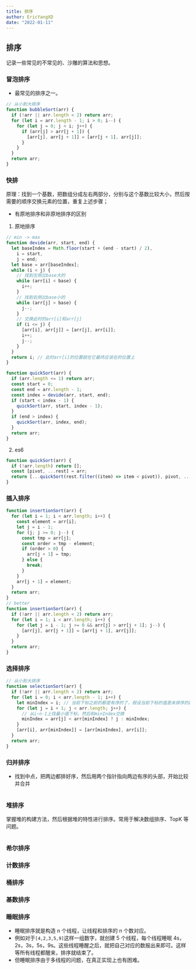 ```yaml
---
title: 排序
author: EricYangXD
date: "2022-01-11"
---
```


## 排序

记录一些常见的不常见的、沙雕的算法和思想。

### 冒泡排序

- 最常见的排序之一。

```js
// 从小到大排序
function bubbleSort(arr) {
  if (!arr || arr.length < 2) return arr;
  for (let i = arr.length - 1; i > 0; i--) {
    for (let j = 0; j < i; j++) {
      if (arr[j] > arr[j + 1]) {
        [arr[j], arr[j + 1]] = [arr[j + 1], arr[j]];
      }
    }
  }
  return arr;
}
```

### 快排

原理：找到一个基数，把数组分成左右两部分，分别与这个基数比较大小，然后按需要的顺序交换元素的位置，重复上述步骤；

- 有原地排序和非原地排序的区别

1. 原地排序

```js
// min -> max
function devide(arr, start, end) {
  let baseIndex = Math.floor(start + (end - start) / 2),
    i = start,
    j = end;
  let base = arr[baseIndex];
  while (i < j) {
    // 找到左侧比base大的
    while (arr[i] < base) {
      i++;
    }
    // 找到右侧比base小的
    while (arr[j] > base) {
      j--;
    }
    // 交换此时的arr[i]和arr[j]
    if (i <= j) {
      [arr[i], arr[j]] = [arr[j], arr[i]];
      i++;
      j--;
    }
  }
  return i; // 此时arr[i]的位置就在它最终应该在的位置上
}

function quickSort(arr) {
  if (arr.length <= 1) return arr;
  const start = 0;
  const end = arr.length - 1;
  const index = devide(arr, start, end);
  if (start < index - 1) {
    quickSort(arr, start, index - 1);
  }
  if (end > index) {
    quickSort(arr, index, end);
  }
  return arr;
}
```

2. es6

```js
function quickSort(arr) {
  if (!arr.length) return [];
  const [pivot, ...rest] = arr;
  return [...quickSort(rest.filter((item) => item < pivot)), pivot, ...quickSort(rest.filter((item) => item >= pivot))];
}
```

### 插入排序

```js
function insertionSort(arr) {
  for (let i = 1; i < arr.length; i++) {
    const element = arr[i];
    let j = i - 1;
    for (j; j >= 0; j--) {
      const tmp = arr[j];
      const order = tmp - element;
      if (order > 0) {
        arr[j + 1] = tmp;
      } else {
        break;
      }
    }
    arr[j + 1] = element;
  }
  return arr;
}
// better
function insertionSort(arr) {
  if (!arr || arr.length < 2) return arr;
  for (let i = 1; i < arr.length; i++) {
    for (let j = i - 1; j >= 0 && arr[j] > arr[j + 1]; j--) {
      [arr[j], arr[j + 1]] = [arr[j + 1], arr[j]];
    }
  }
  return arr;
}
```

### 选择排序

```js
// 从小到大排序
function selectionSort(arr) {
  if (!arr || arr.length < 2) return arr;
  for (let i = 0; i < arr.length - 1; i++) {
    let minIndex = i; // 当前下标之前的都是有序的了，假设当前下标的值是未排序的数字里面最小的
    for (let j = i + 1; j < arr.length; j++) {
      // 从i~n-1上找最小值下标，然后和minIndex交换
      minIndex = arr[j] < arr[minIndex] ? j : minIndex;
    }
    [arr[i], arr[minIndex]] = [arr[minIndex], arr[i]];
  }
  return arr;
}
```

### 归并排序

- 找到中点，把两边都排好序，然后用两个指针指向两边有序的头部，开始比较并合并

```js

```

### 堆排序

掌握堆的构建方法，然后根据堆的特性进行排序。常用于解决数组排序、TopK 等问题。

```js

```

### 希尔排序

### 计数排序

### 桶排序

### 基数排序

### 睡眠排序

- 睡眠排序就是构造 n 个线程，让线程和排序的 n 个数对应。
- 例如对于`[4,2,3,5,9]`这样一组数字，就创建 5 个线程，每个线程睡眠 4s，2s，3s，5s，9s。这些线程睡醒之后，就把自己对应的数报出来即可。这样等所有线程都醒来，排序就结束了。
- 但睡眠排序由于多线程的问题，在真正实现上也有困难。
